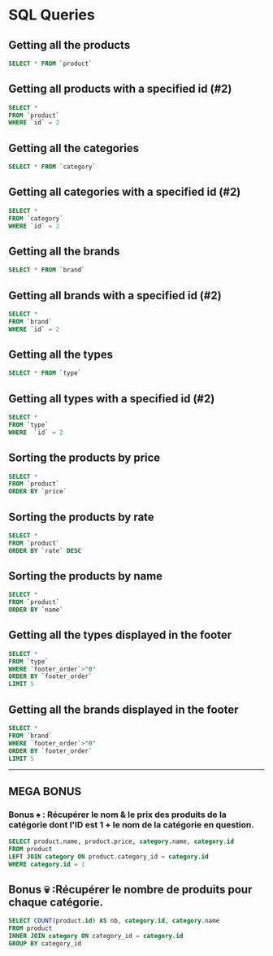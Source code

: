 # SQL Queries

## Getting all the products

```sql
SELECT * FROM `product`
```

## Getting all products with a specified id (#2)

```sql
SELECT *
FROM `product`
WHERE `id` = 2
```

## Getting all the categories

```sql
SELECT * FROM `category`
```

## Getting all categories with a specified id (#2)

```sql
SELECT *
FROM `category`
WHERE `id` = 2
```

## Getting all the brands

```sql
SELECT * FROM `brand`
```

## Getting all brands with a specified id (#2)

```sql
SELECT *
FROM `brand`
WHERE `id` = 2
```

## Getting all the types

```sql
SELECT * FROM `type`
```

## Getting all types with a specified id (#2)

```sql
SELECT *
FROM `type`
WHERE  `id` = 2
```

## Sorting the products by price

```sql
SELECT *
FROM `product`
ORDER BY `price`
```

## Sorting the products by rate

```sql
SELECT *
FROM `product`
ORDER BY `rate` DESC
```

## Sorting the products by name

```sql
SELECT *
FROM `product`
ORDER BY `name`
```

## Getting all the types displayed in the footer

```sql
SELECT *
FROM `type`
WHERE `footer_order`>"0"
ORDER BY `footer_order`
LIMIT 5
```

## Getting all the brands displayed in the footer

```sql
SELECT *
FROM `brand`
WHERE `footer_order`>"0"
ORDER BY `footer_order`
LIMIT 5
```

____

## MEGA BONUS

### Bonus :spades: : Récupérer le nom & le prix des produits de la catégorie dont l'ID est 1 + le nom de la catégorie en question.

```sql
SELECT product.name, product.price, category.name, category.id
FROM product
LEFT JOIN category ON product.category_id = category.id
WHERE category.id = 1
```

## Bonus :skull: :Récupérer le nombre de produits pour chaque catégorie.

```sql
SELECT COUNT(product.id) AS nb, category.id, category.name
FROM product
INNER JOIN category ON category_id = category.id
GROUP BY category_id
```
